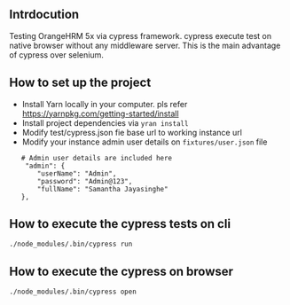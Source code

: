 ## Intrdocution
Testing OrangeHRM 5x via cypress framework. cypress execute test on native browser without any middleware server. 
This is the main advantage of cypress over selenium. 

## How to set up the project
 * Install Yarn locally in your computer. pls refer https://yarnpkg.com/getting-started/install
 * Install project dependencies via `yran install`
 * Modify test/cypress.json fie base url to working instance url
 * Modify your instance admin user details on `fixtures/user.json` file
 ```
    # Admin user details are included here
     "admin": {
        "userName": "Admin",
        "password": "Admin@123",
        "fullName": "Samantha Jayasinghe"
    },
 ```

## How to execute the cypress tests on cli
`./node_modules/.bin/cypress run`

## How to execute the cypress on browser 
`./node_modules/.bin/cypress open`